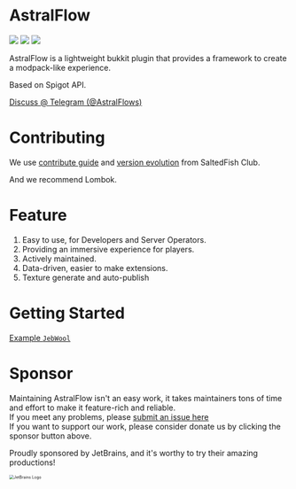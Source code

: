 # AstralFlow

![](https://img.shields.io/github/license/iceBear67/AstralFlow?style=flat-square)
![](https://img.shields.io/github/v/release/iceBear67/AstralFlow?style=flat-square)
![](https://img.shields.io/tokei/lines/github/iceBear67/AstralFlow?style=flat-square)

AstralFlow is a lightweight bukkit plugin that provides a framework to create a modpack-like experience.

Based on Spigot API.

[Discuss @ Telegram (@AstralFlows)](https://t.me/AstralFlows)

# Contributing

We use [contribute guide](https://github.com/saltedfishclub/documents/blob/main/CONTRIBUTING.md)
and [version evolution](https://github.com/saltedfishclub/documents/blob/main/Evolution.md) from SaltedFish Club.

And we recommend Lombok.

# Feature

1. Easy to use, for Developers and Server Operators.
2. Providing an immersive experience for players.
3. Actively maintained.
4. Data-driven, easier to make extensions.
5. Texture generate and auto-publish

# Getting Started

[Example `JebWool`](./test-plugin/src/main/java/io/ib67/astralflow/machines/JebWool.java)

# Sponsor

Maintaining AstralFlow isn't an easy work, it takes maintainers tons of time and effort to make it feature-rich and
reliable.    
If you meet any problems, please [submit an issue here](https://github.com/iceBear67/AstralFlow/issues/new/choose)  
If you want to support our work, please consider donate us by clicking the sponsor button above.

Proudly sponsored by JetBrains, and it's worthy to try their amazing productions!

<img src="https://resources.jetbrains.com/storage/products/company/brand/logos/jb_beam.png" style="zoom:50%;"  alt="JetBrains Logo"/>
